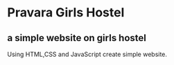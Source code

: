 # Pravara Girls Hostel 
## a simple website on girls hostel
Using HTML,CSS and JavaScript create simple website.
